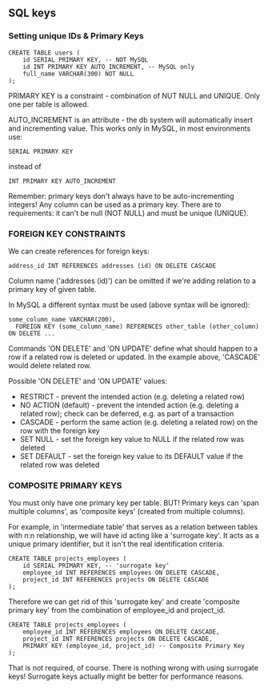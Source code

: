 ## SQL keys

### Setting unique IDs & Primary Keys

    CREATE TABLE users (
        id SERIAL PRIMARY KEY, -- NOT MySQL
        id INT PRIMARY KEY AUTO_INCREMENT, -- MySQL only
        full_name VARCHAR(300) NOT NULL
    );

PRIMARY KEY is a constraint - combination of NUT NULL and UNIQUE.
Only one per table is allowed.

AUTO_INCREMENT is an attribute - the db system will automatically insert and incrementing value.
This works only in MySQL, in most environments use:

    SERIAL PRIMARY KEY

instead of

    INT PRIMARY KEY AUTO_INCREMENT

Remember: primary keys don't always have to be auto-incrementing integers! Any column can be used as a primary key. There are to requirements: it can't be null (NOT NULL) and must be unique (UNIQUE).

### FOREIGN KEY CONSTRAINTS

We can create references for foreign keys:

    address_id INT REFERENCES addresses (id) ON DELETE CASCADE

Column name ('addresses (id)') can be omitted if we're adding relation to a primary key of given table.

In MySQL a different syntax must be used (above syntax will be ignored):

    some_column_name VARCHAR(200),
      FOREIGN KEY (some_column_name) REFERENCES other_table (other_column) ON DELETE ...

Commands 'ON DELETE' and 'ON UPDATE' define what should happen to a row if a related row is deleted or updated.
In the example above, 'CASCADE' would delete related row.

Possible 'ON DELETE' and 'ON UPDATE' values:
- RESTRICT - prevent the intended action (e.g. deleting a related row)
- NO ACTION (default) - prevent the intended action (e.g. deleting a related row); check can be deferred, e.g. as part of a transaction
- CASCADE - perform the same action (e.g. deleting a related row) on the row with the foreign key
- SET NULL - set the foreign key value to NULL if the related row was deleted
- SET DEFAULT - set the foreign key value to its DEFAULT value if the related row was deleted

### COMPOSITE PRIMARY KEYS

You must only have one primary key per table. BUT! Primary keys can 'span multiple columns', as 'composite keys' (created from multiple columns).

For example, in 'intermediate table' that serves as a relation between tables with n:n relationship, we will have id acting like a 'surrogate key'. It acts as a unique primary identifier, but it isn't the real identification criteria.

    CREATE TABLE projects_employees (
        id SERIAL PRIMARY KEY, -- 'surrogate key'
        employee_id INT REFERENCES employees ON DELETE CASCADE,
        project_id INT REFERENCES projects ON DELETE CASCADE
    );

Therefore we can get rid of this 'surrogate key' and create 'composite primary key' from the combination of employee_id and project_id.

    CREATE TABLE projects_employees (
        employee_id INT REFERENCES employees ON DELETE CASCADE,
        project_id INT REFERENCES projects ON DELETE CASCADE,
        PRIMARY KEY (employee_id, project_id) -- Composite Primary Key
    );

That is not required, of course. There is nothing wrong with using surrogate keys! Surrogate keys actually might be better for performance reasons.